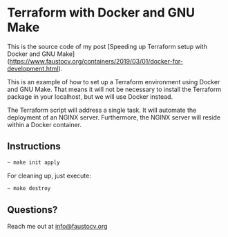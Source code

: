 # Terraform with Docker and GNU Make

This is the source code of my post [Speeding up Terraform setup with Docker and GNU Make] (https://www.faustocv.org/containers/2019/03/01/docker-for-development.html). 

This is an example of how to set up a Terraform environment using Docker and GNU Make. That means it will not be necessary to install the Terraform package in your localhost, but we will use Docker instead.

The Terraform script will address a single task. It will automate the deployment of an NGINX server. Furthermore, the NGINX server will reside within a Docker container.

## Instructions

```bash
~ make init apply
```

For cleaning up, just execute:

```bash
~ make destroy
```

## Questions?
Reach me out at <info@faustocv.org>
